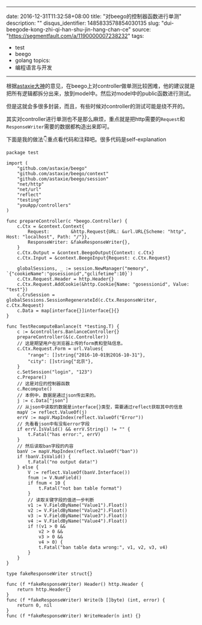 
---
date: 2016-12-31T11:32:58+08:00
title: "对beego的控制器函数进行单测"
description: ""
disqus_identifier: 1485833578854030135
slug: "dui-beegode-kong-zhi-qi-han-shu-jin-hang-chan-ce"
source: "https://segmentfault.com/a/1190000007238232"
tags: 
- test 
- beego 
- golang 
topics:
- 编程语言与开发
---

根据[astaxie大神](https://github.com/astaxie/beego/issues/164#issuecomment-22848248)的意见，在beego上对controller做单测比较困难，他的建议就是把所有逻辑都拆分出来，放到model中。然后对model中的public函数进行测试。

但是这就会多很多封装，而且，有些时候对controller的测试可能是绕不开的。

其实对controller进行单测也不是那么麻烦，重点就是把http需要的`Request`和`ResponseWriter`需要的数据都构造出来即可。

下面是我的做法👇重点看代码和注释吧。很多代码是self-explanation

    package test

    import (
        "github.com/astaxie/beego"
        "github.com/astaxie/beego/context"
        "github.com/astaxie/beego/session"
        "net/http"
        "net/url"
        "reflect"
        "testing"
        "youApp/controllers"
    )

    func prepareController(c *beego.Controller) {
        c.Ctx = &context.Context{
            Request:        &http.Request{URL: &url.URL{Scheme: "http", Host: "localhost", Path: "/"}},
            ResponseWriter: &fakeResponseWriter{},
        }
        c.Ctx.Output = &context.BeegoOutput{Context: c.Ctx}
        c.Ctx.Input = &context.BeegoInput{Request: c.Ctx.Request}
        
        globalSessions, _ := session.NewManager("memory", `{"cookieName":"gosessionid","gclifetime":10}`)
        c.Ctx.Request.Header = http.Header{}
        c.Ctx.Request.AddCookie(&http.Cookie{Name: "gosessionid", Value: "test"})
        c.CruSession = globalSessions.SessionRegenerateId(c.Ctx.ResponseWriter, c.Ctx.Request)
        c.Data = map[interface{}]interface{}{}
    }

    func TestRecomputeBanlance(t *testing.T) {
        c := &controllers.BanlanceController{}
        prepareController(&(c.Controller))
        // 这是期望用户在浏览器上传的form表和登陆信息。
        c.Ctx.Request.Form = url.Values{
            "range": []string{"2016-10-01到2016-10-31"},
            "city": []string{"北京"},
        }
        c.SetSession("login", "123")
        c.Prepare()
        // 这是对应的控制器函数
        c.Recompute()
        // 本例中，数据是通过json传出来的。
        j := c.Data["json"]
        // 从json中读取的数据是interface{}类型，需要通过reflect获取其中的信息
        mapV := reflect.ValueOf(j)
        errV := mapV.MapIndex(reflect.ValueOf("Error"))
        // 先看看json中有没有error字段
        if errV.IsValid() && errV.String() != "" {
            t.Fatal("has error:", errV)
        }
        // 然后读取ban字段的内容
        banV := mapV.MapIndex(reflect.ValueOf("ban"))
        if !banV.IsValid() {
            t.Fatal("no output data!")
        } else {
            V := reflect.ValueOf(banV.Interface())
            fnum := V.NumField()
            if fnum < 10 {
                t.Fatal("not ban table format")
            }
            // 读取关键字段的值进一步判断
            v1 := V.FieldByName("Value1").Float()
            v2 := V.FieldByName("Value2").Float()
            v3 := V.FieldByName("Value3").Float()
            v4 := V.FieldByName("Value4").Float()
            if !(v1 > 0 &&
                v2 > 0 &&
                v3 > 0 &&
                v4 > 0) {
                t.Fatal("ban table data wrong:", v1, v2, v3, v4)
            }
        }
    }

    type fakeResponseWriter struct{}

    func (f *fakeResponseWriter) Header() http.Header {
        return http.Header{}
    }
    func (f *fakeResponseWriter) Write(b []byte) (int, error) {
        return 0, nil
    }
    func (f *fakeResponseWriter) WriteHeader(n int) {}

